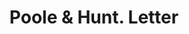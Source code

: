 ---
doi: 10.7916/D8K375NK
date_other: '1870'
date_other_textual: 1870-1879
form: correspondence
genre:
- Letters (correspondence)
name:
- Poole & Hunt
object_in_context_url: https://biggert.cul.columbia.edu/items/view/ave_biggert_00559
subject_hierarchical_geographic:
- Baltimore, Maryland, United States
subject_name:
- Poole & Hunt
title: Poole & Hunt. Letter
sort_title: Poole & Hunt. Letter
call_number: ave_biggert_00559
coordinates:
- 39.28333333333333,-76.61666666666666
pid: ave_biggert_00559
identifiers: ave_biggert_00559
canvas_id: ldpd:395832
permalink: "/items/ave_biggert_00559/"
layout: iiif-image-page
---
